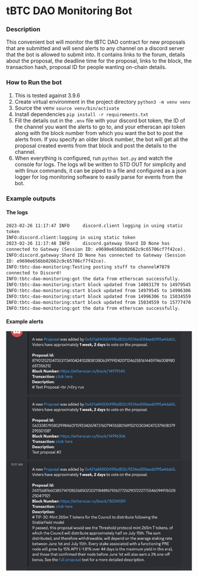# tBTC DAO Monitoring Bot

### Description
This convenient bot will monitor the tBTC DAO contract for new proposals that are submitted and will send alerts to any channel on a discord server that the bot is allowed to submit into. It contains links to the forum, details about the proposal, the deadline time for the proposal, links to the block, the transaction hash, proposal ID for people wanting on-chain details.

### How to Run the bot
1. This is tested against 3.9.6
2. Create virtual environment in the project directory `python3 -m venv venv`
3. Source the venv `source venv/bin/activate`
4. Install dependencies `pip install -r requirements.txt`
5. Fill the details out in the `.env` file with your discord bot token, the ID of the channel you want the alerts to go to, and your etherscan api token along with the block number from which you want the bot to post the alerts from. If you specify an older block number, the bot will get all the proposal created events from that block and post the details to the channel.
6. When everything is configured, run `python bot.py` and watch the console for logs. The logs wll be written to STD OUT for simplicity and with linux commands, it can be piped to a file and configured as a json logger for log monitoring software to easily parse for events from the bot.

### Example outputs

#### The logs
```
2023-02-26 11:17:47 INFO     discord.client logging in using static token
INFO:discord.client:logging in using static token
2023-02-26 11:17:48 INFO     discord.gateway Shard ID None has connected to Gateway (Session ID: e9690e656bb02662c9c65706cf7f42ce).
INFO:discord.gateway:Shard ID None has connected to Gateway (Session ID: e9690e656bb02662c9c65706cf7f42ce).
INFO:tbtc-dao-monitoring:Testing posting stuff to channel#7879 connected to Discord!
INFO:tbtc-dao-monitoring:got the data from etherscan successfully.
INFO:tbtc-dao-monitoring:start block updated from 14083179 to 14979545
INFO:tbtc-dao-monitoring:start block updated from 14979545 to 14996306
INFO:tbtc-dao-monitoring:start block updated from 14996306 to 15034559
INFO:tbtc-dao-monitoring:start block updated from 15034559 to 15777470
INFO:tbtc-dao-monitoring:got the data from etherscan successfully.
```

#### Example alerts
![recent proposal alerts](docs/example-alerts-in-channel.png)
